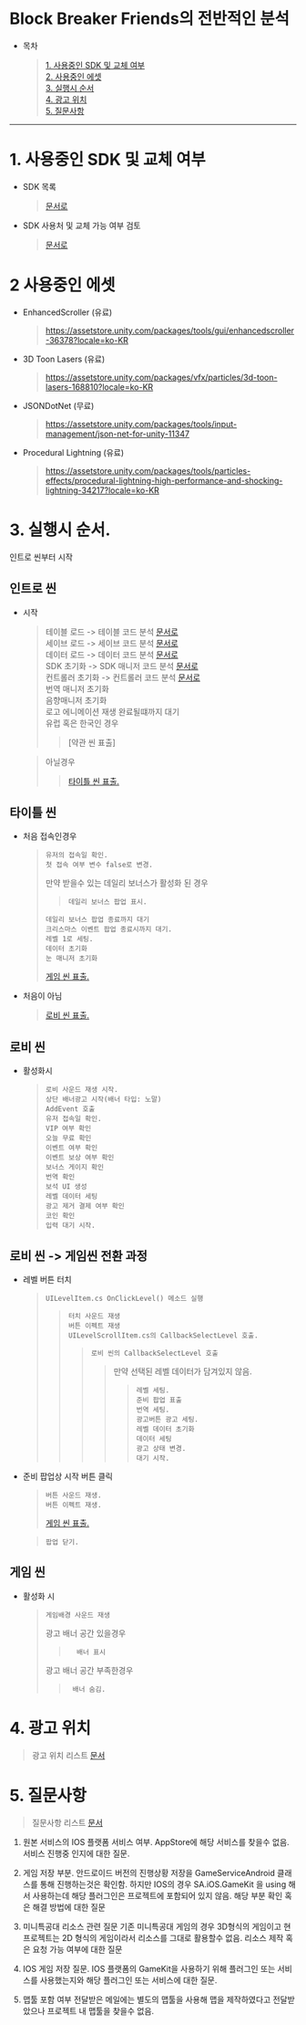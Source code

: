 # Block Breaker Friends의 전반적인 분석
- 목차
    >[1. 사용중인 SDK 및 교체 여부](#1-사용중인-sdk-및-교체-여부)  
    >[2. 사용중인 에셋](#2-사용중인-에셋)  
    >[3. 실행시 순서](#3-실행시-순서)  
    >[4. 광고 위치](#4-광고-위치)  
    >[5. 질문사항](#5-질문사항)
   
*****

# 1. 사용중인 SDK 및 교체 여부
- SDK 목록
     > [문서로](https://github.com/Bo-sung/BBF_-/blob/master/리스트/SDK_목록.md)     
 - SDK 사용처 및 교체 가능 여부 검토
    >[문서로](https://github.com/Bo-sung/BBF_-/blob/master/SDK_사용처.md)

# 2 사용중인 에셋
- EnhancedScroller (유료)  
    > https://assetstore.unity.com/packages/tools/gui/enhancedscroller-36378?locale=ko-KR  

- 3D Toon Lasers (유료)  
    > https://assetstore.unity.com/packages/vfx/particles/3d-toon-lasers-168810?locale=ko-KR

- JSONDotNet (무료)  
    > https://assetstore.unity.com/packages/tools/input-management/json-net-for-unity-11347  

- Procedural Lightning (유료)
    > https://assetstore.unity.com/packages/tools/particles-effects/procedural-lightning-high-performance-and-shocking-lightning-34217?locale=ko-KR
    

# 3. 실행시 순서.
인트로 씬부터 시작

## 인트로 씬
- 시작
    > 테이블 로드
        -> 테이블 코드 분석 [문서로](https://github.com/Bo-sung/BBF_-/blob/master/분석/테이블_분석.md)  
    세이브 로드
        -> 세이브 코드 분석 [문서로](https://github.com/Bo-sung/BBF_-/blob/master/분석/세이브_분석.md)  
    데이터 로드
        -> 데이터 코드 분석 [문서로](https://github.com/Bo-sung/BBF_-/blob/master/분석/데이터_분석.md)  
    SDK 초기화
        -> SDK 매니저 코드 분석 [문서로](https://github.com/Bo-sung/BBF_-/blob/master/분석/SDK_매니저_분석.md)  
    컨트롤러 초기화
        -> 컨트롤러 코드 분석 [문서로](https://github.com/Bo-sung/BBF_-/blob/master/분석/컨트롤러_초기화.md)   
    번역 매니저 초기화  
    음향매니저 초기화  
    로고 에니메이션 재생 완료될떄까지 대기  
    유럽 혹은 한국인 경우 
    >>  [약관 씬 표출]

    > 아닐경우
    >>  [타이틀 씬 표출.](#타이틀-씬)

## 타이틀 씬
- 처음 접속인경우
    >     유저의 접속일 확인.  
    >     첫 접속 여부 변수 false로 변경.  
    > 만약 받을수 있는 데일리 보너스가 활성화 된 경우
    >>     데일리 보너스 팝업 표시.  
    >     데일리 보너스 팝업 종료까지 대기  
    >     크리스마스 이벤트 팝업 종료시까지 대기.  
    >     레벨 1로 세팅.  
    >     데이터 초기화  
    >     눈 매니저 초기화  
    >[게임 씬 표출.](#게임-씬)  

- 처음이 아님  
    > [로비 씬 표출.](#로비-씬)
        

## 로비 씬
- 활성화시  
    >     로비 사운드 재생 시작.  
    >     상단 배너광고 시작(배너 타입: 노말)  
    >     AddEvent 호출  
    >     유저 접속일 확인.  
    >     VIP 여부 확인  
    >     오늘 무료 확인  
    >     이벤트 여부 확인  
    >     이벤트 보상 여부 확인    
    >     보너스 게이지 확인    
    >     번역 확인    
    >     보석 UI 생성    
    >     레벨 데이터 세팅    
    >     광고 제거 결제 여부 확인    
    >     코인 확인    
    >     입력 대기 시작.  
## 로비 씬 -> 게임씬 전환 과정
- 레벨 버튼 터치  
    >     UILevelItem.cs OnClickLevel() 메소드 실행 
    >>     터치 사운드 재생  
    >>     버튼 이펙트 재생  
    >>     UILevelScrollItem.cs의 CallbackSelectLevel 호출.  
    >>>     로비 씬의 CallbackSelectLevel 호출 
    >>>>만약 선택된 레벨 데이터가 담겨있지 않음.
    >>>>>     레벨 세팅.  
    >>>>>     준비 팝업 표출   
    >>>>>     번역 세팅.
    >>>>>     광고버튼 광고 세팅.  
    >>>>>     레벨 데이터 초기화  
    >>>>>     데이터 세팅  
    >>>>>     광고 상태 변경.  
    >>>>>     대기 시작. 

- 준비 팝업상 시작 버튼 클릭  
    >     버튼 사운드 재생.  
    >     버튼 이펙트 재생.  
    >[게임 씬 표출.](#게임-씬)  

    >     팝업 닫기.

## 게임 씬
- 활성화 시  
    >     게임배경 사운드 재생  
    >  광고 배너 공간 있을경우
    >>       배너 표시  
    >광고 배너 공간 부족한경우
    >>      배너 숨김.
        
# 4. 광고 위치
> 광고 위치 리스트 [문서](https://github.com/Bo-sung/BBF_-/blob/master/리스트/광고_위치_리스트.md)
# 5. 질문사항 
> 질문사항 리스트 [문서](https://github.com/Bo-sung/BBF_-/blob/master/리스트/질문사항_리스트.md)
1. 원본 서비스의 IOS 플랫폼 서비스 여부.
    AppStore에 해당 서비스를 찾을수 없음. 서비스 진행중 인지에 대한 질문.

2. 게임 저장 부분.
    안드로이드 버전의 진행상황 저장을 GameServiceAndroid 클래스를 통해 진행하는것은 확인함.
    하지만 IOS의 경우 SA.iOS.GameKit 을 using 해서 사용하는데 해당 플러그인은
    프로젝트에 포함되어 있지 않음. 해당 부분 확인 혹은 해결 방법에 대한 질문

3. 미니특공대 리소스 관련 질문
    기존 미니특공대 게임의 경우 3D형식의 게임이고 현 프로젝트는 2D 형식의 게임이라서 리소스를 그대로 활용할수 없음. 리소스 제작 혹은 요청 가능 여부에 대한 질문

4. IOS 게임 저장 질문.
    IOS 플랫폼의 GameKit을 사용하기 위해 플러그인 또는 서비스를 사용했는지와
    해당 플러그인 또는 서비스에 대한 질문.
 
5. 맵툴 포함 여부
    전달받은 메일에는 별도의 맵툴을 사용해 맵을 제작하였다고 전달받았으나 프로젝트 내 맵툴을 찾을수 없음.

